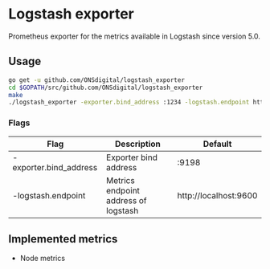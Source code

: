 # Logstash exporter
Prometheus exporter for the metrics available in Logstash since version 5.0.

## Usage

```bash
go get -u github.com/ONSdigital/logstash_exporter
cd $GOPATH/src/github.com/ONSdigital/logstash_exporter
make
./logstash_exporter -exporter.bind_address :1234 -logstash.endpoint http://localhost:1235
```

### Flags
Flag | Description | Default
-----|-------------|---------
-exporter.bind_address | Exporter bind address | :9198
-logstash.endpoint | Metrics endpoint address of logstash | http://localhost:9600

## Implemented metrics
* Node metrics
